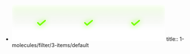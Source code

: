 - ![](https://raw.githubusercontent.com/cybercongress/prism/img-upload/components/1-molecules/filter/3-items.png)
  title:: 1-molecules/filter/3-items/default